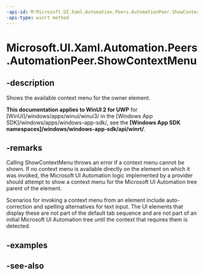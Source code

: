 ```yaml
---
-api-id: M:Microsoft.UI.Xaml.Automation.Peers.AutomationPeer.ShowContextMenu
-api-type: winrt method
---
```


<!-- Method syntax
public void ShowContextMenu()
-->

# Microsoft.UI.Xaml.Automation.Peers.AutomationPeer.ShowContextMenu

## -description
Shows the available context menu for the owner element.

**This documentation applies to WinUI 2 for UWP** for [WinUI]/windows/apps/winui/winui3/ in the [Windows App SDK]/windows/apps/windows-app-sdk/, see the **[Windows App SDK namespaces]/windows/windows-app-sdk/api/winrt/**.

## -remarks
Calling ShowContextMenu throws an error if a context menu cannot be shown. If no context menu is available directly on the element on which it was invoked, the Microsoft UI Automation logic implemented by a provider should attempt to show a context menu for the Microsoft UI Automation tree parent of the element.

Scenarios for invoking a context menu from an element include auto-correction and spelling alternatives for text input. The UI elements that display these are not part of the default tab sequence and are not part of an initial Microsoft UI Automation tree until the context that requires them is detected.

## -examples

## -see-also
